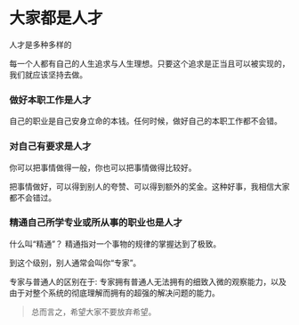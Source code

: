 # 大家都是人才

人才是多种多样的

每一个人都有自己的人生追求与人生理想。只要这个追求是正当且可以被实现的，我们就应该坚持去做。

### 做好本职工作是人才

自己的职业是自己安身立命的本钱。任何时候，做好自己的本职工作都不会错。

### 对自己有要求是人才

你可以把事情做得一般，你也可以把事情做得比较好。

把事情做好，可以得到别人的夸赞、可以得到额外的奖金。这种好事，我相信大家都不会错过。

### 精通自己所学专业或所从事的职业也是人才

什么叫“精通”？ 精通指对一个事物的规律的掌握达到了极致。

到这个级别，别人通常会叫你“专家”。

专家与普通人的区别在于:  专家拥有普通人无法拥有的细致入微的观察能力，以及由于对整个系统的彻底理解而拥有的超强的解决问题的能力。



> 总而言之，希望大家不要放弃希望。

